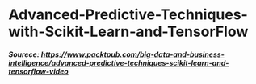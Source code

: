 # Advanced-Predictive-Techniques-with-Scikit-Learn-and-TensorFlow
##### Sourece: https://www.packtpub.com/big-data-and-business-intelligence/advanced-predictive-techniques-scikit-learn-and-tensorflow-video
